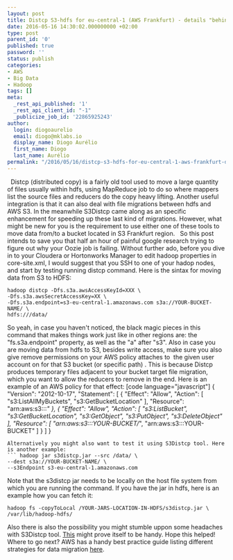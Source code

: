 ```yaml
---
layout: post
title: Distcp S3-hdfs for eu-central-1 (AWS Frankfurt) - details "behind the trenches"
date: 2016-05-16 14:30:02.000000000 +02:00
type: post
parent_id: '0'
published: true
password: ''
status: publish
categories:
- AWS
- Big Data
- Hadoop
tags: []
meta:
  _rest_api_published: '1'
  _rest_api_client_id: "-1"
  _publicize_job_id: '22865925243'
author:
  login: diogoaurelio
  email: diogo@mklabs.io
  display_name: Diogo Aurélio
  first_name: Diogo
  last_name: Aurélio
permalink: "/2016/05/16/distcp-s3-hdfs-for-eu-central-1-aws-frankfurt-details-behind-the-trenches/"
---
```

&nbsp;
Distcp (distributed copy) is a fairly old tool used to move a large quantity of files usually within hdfs, using MapReduce job to do so where mappers list the source files and reducers do the copy heavy lifting. Another useful integration is that it can also deal with file migrations between hdfs and AWS S3. In the meanwhile S3Distcp came along as an specific enhancement for speeding up these last kind of migrations.
However, what might be new for you is the requirement to use either one of these tools to move data from/to a bucket located in S3 Frankfurt region.   So this post intends to save you that half an hour of painful google research trying to figure out why your Oozie job is failing.
Without further ado, before you dive in to your Cloudera or Hortonworks Manager to edit hadoop properties in core-site.xml, I would suggest that you SSH to one of your hadop nodes, and start by testing running distcp command. Here is the sintax for moving data from S3 to HDFS:
```
hadoop distcp -Dfs.s3a.awsAccessKeyId=XXX \
-Dfs.s3a.awsSecretAccessKey=XX \
-Dfs.s3a.endpoint=s3-eu-central-1.amazonaws.com s3a://YOUR-BUCKET-NAME/ \
hdfs:///data/
```
So yeah, in case you haven't noticed, the black magic pieces in this command that makes things work just like in other regions are: the "fs.s3a.endpoint" property, as well as the "a" after "s3".
Also in case you are moving data from hdfs to S3, besides write access, make sure you also give remove permissions on your AWS policy attaches to  the given user account on for that S3 bucket (or specific path) . This is because Distcp produces temporary files adjacent to your bucket target file migration, which you want to allow the reducers to remove in the end. Here is an example of an AWS policy for that effect:
[code language="javascript"]
{
    &quot;Version&quot;: &quot;2012-10-17&quot;,
    &quot;Statement&quot;: [
        {
            &quot;Effect&quot;: &quot;Allow&quot;,
            &quot;Action&quot;: [
                &quot;s3:ListAllMyBuckets&quot;,
                &quot;s3:GetBucketLocation&quot;
            ],
            &quot;Resource&quot;: &quot;arn:aws:s3:::*&quot;
        },
        {
            &quot;Effect&quot;: &quot;Allow&quot;,
            &quot;Action&quot;: [
                &quot;s3:ListBucket&quot;,
                &quot;s3:GetBucketLocation&quot;,
                &quot;s3:GetObject&quot;,
                &quot;s3:PutObject&quot;,
                &quot;s3:DeleteObject&quot;
            ],
            &quot;Resource&quot;: [
                &quot;arn:aws:s3:::YOUR-BUCKET/*&quot;,
                &quot;arn:aws:s3:::YOUR-BUCKET&quot; ]
}
]
}
```
Alternatively you might also want to test it using S3Distcp tool. Here is another example:
``` hadoop jar s3distcp.jar --src /data/ \
--dest s3a://YOUR-BUCKET-NAME/ \
--s3Endpoint s3-eu-central-1.amazonaws.com
```
Note that the s3distcp jar needs to be locally on the host file system from which you are running the command. If you have the jar in hdfs, here is an example how you can fetch it:
```
hadoop fs -copyToLocal /YOUR-JARS-LOCATION-IN-HDFS/s3distcp.jar \
/var/lib/hadoop-hdfs/
```
Also there is also the possibility you might stumble uppon some headaches with S3Distcp tool. <a href="http://stackoverflow.com/questions/14631152/copy-files-from-amazon-s3-to-hdfs-using-s3distcp-fails">This</a> might prove itself to be handy.
Hope this helped! Where to go next? AWS has a handy best practice guide listing different strategies for data migration <a href="https://media.amazonwebservices.com/AWS_Amazon_EMR_Best_Practices.pdf">here</a>.
&nbsp;
&nbsp;
